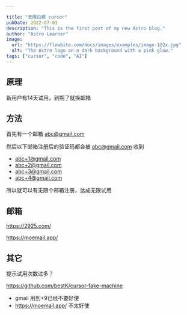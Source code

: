 ```yaml
---

title: "无限白嫖 cursor"
pubDate: 2022-07-01
description: "This is the first post of my new Astro blog."
author: "Astro Learner"
image:
  url: "https://flowbite.com/docs/images/examples/image-1@2x.jpg"
  alt: "The Astro logo on a dark background with a pink glow."
tags: ["cursor", "code", "AI"]
---
```


## 原理

新用户有14天试用，到期了就换邮箱

## 方法

首先有一个邮箱 <abc@gmail.com>

然后以下邮箱注册后的验证码都会被 <abc@gmail.com> 收到

- <abc+1@gmail.com>
- <abc+2@gmail.com>
- <abc+3@gmail.com>
- <abc+4@gmail.com>

所以就可以有无限个邮箱注册，达成无限试用

## 邮箱

<https://2925.com/>

<https://moemail.app/>

## 其它

提示试用次数过多？

<https://github.com/bestK/cursor-fake-machine>

- gmail 用到+9已经不要好使
- <https://moemail.app/> 不太好使
